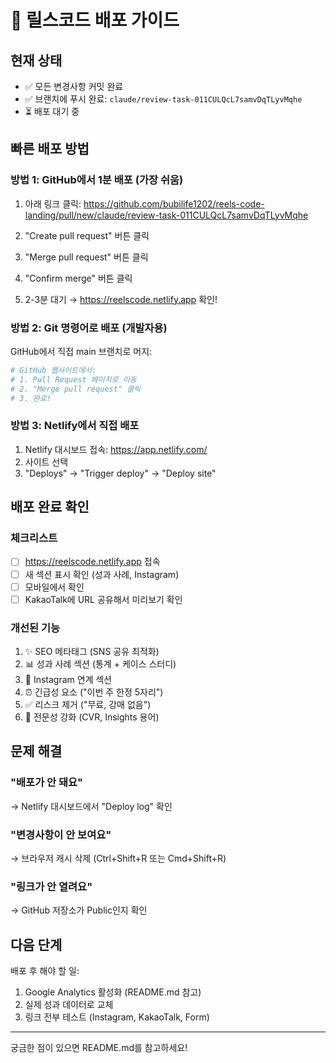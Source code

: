 # 🚀 릴스코드 배포 가이드

## 현재 상태
- ✅ 모든 변경사항 커밋 완료
- ✅ 브랜치에 푸시 완료: `claude/review-task-011CULQcL7samvDqTLyvMqhe`
- ⏳ 배포 대기 중

## 빠른 배포 방법

### 방법 1: GitHub에서 1분 배포 (가장 쉬움)

1. 아래 링크 클릭:
   https://github.com/bubilife1202/reels-code-landing/pull/new/claude/review-task-011CULQcL7samvDqTLyvMqhe

2. "Create pull request" 버튼 클릭

3. "Merge pull request" 버튼 클릭

4. "Confirm merge" 버튼 클릭

5. 2-3분 대기 → https://reelscode.netlify.app 확인!

### 방법 2: Git 명령어로 배포 (개발자용)

GitHub에서 직접 main 브랜치로 머지:

```bash
# GitHub 웹사이트에서:
# 1. Pull Request 페이지로 이동
# 2. "Merge pull request" 클릭
# 3. 완료!
```

### 방법 3: Netlify에서 직접 배포

1. Netlify 대시보드 접속: https://app.netlify.com/
2. 사이트 선택
3. "Deploys" → "Trigger deploy" → "Deploy site"

## 배포 완료 확인

### 체크리스트
- [ ] https://reelscode.netlify.app 접속
- [ ] 새 섹션 표시 확인 (성과 사례, Instagram)
- [ ] 모바일에서 확인
- [ ] KakaoTalk에 URL 공유해서 미리보기 확인

### 개선된 기능
1. ✨ SEO 메타태그 (SNS 공유 최적화)
2. 📊 성과 사례 섹션 (통계 + 케이스 스터디)
3. 📱 Instagram 연계 섹션
4. ⏰ 긴급성 요소 ("이번 주 한정 5자리")
5. ✅ 리스크 제거 ("무료, 강매 없음")
6. 🎯 전문성 강화 (CVR, Insights 용어)

## 문제 해결

### "배포가 안 돼요"
→ Netlify 대시보드에서 "Deploy log" 확인

### "변경사항이 안 보여요"
→ 브라우저 캐시 삭제 (Ctrl+Shift+R 또는 Cmd+Shift+R)

### "링크가 안 열려요"
→ GitHub 저장소가 Public인지 확인

## 다음 단계

배포 후 해야 할 일:
1. Google Analytics 활성화 (README.md 참고)
2. 실제 성과 데이터로 교체
3. 링크 전부 테스트 (Instagram, KakaoTalk, Form)

---

궁금한 점이 있으면 README.md를 참고하세요!
